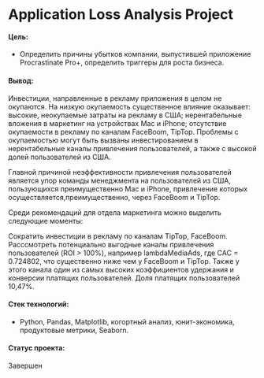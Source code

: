 # Application Loss Analysis Project

#### Цель: 
- Определить причины убытков компании, выпустившей приложение Procrastinate Pro+, определить триггеры для роста бизнеса.

#### Вывод:
Инвестиции, направленные в рекламу приложения в целом не окупаются.
На низкую окупаемость существенное влияние оказывает:
высокие, неокупаемые затраты на рекламу в США;
нерентабельные вложения в маркетинг на устройствах Mac и iPhone;
отсутствие окупаемости в рекламу по каналам FaceBoom, TipTop.
Проблемы с окупаемостью могут быть вызваны инвестированием в нерентабельные каналы привлечения пользователей, а также с высокой долей пользователей из США.

Главной причиной неэффективности привлечения пользователей является упор команды менеджмента на пользователей из США, пользующихся преимущественно Mac и iPhone, привлечение которых осуществляется,преимущественно, через FaceBoom и TipTop.

Среди рекомендаций для отдела маркетинга можно выделить следующие моменты:

Сократить инвестиции в рекламу по каналам TipTop, FaceBoom.
Расссмотреть потенциально выгодные каналы привлечения пользователей (ROI > 100%), например lambdaMediaAds, где САС = 0.724802, что существенно ниже чем у FaceBoom и TipTop. Также у этого канала один из самых высоких коэффициентов удержания и конверсии платящих пользователей. Доля платящих пользователей 10,47%.

#### Стек технологий:
- Python, Pandas, Matplotlib, когортный анализ, юнит-экономика, продуктовые метрики, Seaborn.

#### Статус проекта:
Завершен
